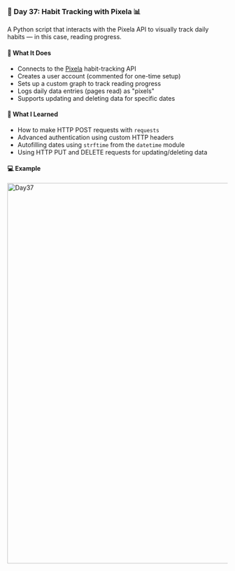 ### 📅 Day 37: Habit Tracking with Pixela 📊

A Python script that interacts with the Pixela API to visually track daily habits — in this case, reading progress.

#### 🧠 What It Does
- Connects to the [Pixela](https://pixe.la) habit-tracking API  
- Creates a user account (commented for one-time setup)  
- Sets up a custom graph to track reading progress  
- Logs daily data entries (pages read) as "pixels"  
- Supports updating and deleting data for specific dates  

#### 📝 What I Learned
- How to make HTTP POST requests with `requests`  
- Advanced authentication using custom HTTP headers  
- Autofilling dates using `strftime` from the `datetime` module  
- Using HTTP PUT and DELETE requests for updating/deleting data  

#### 💻 Example
<img width="1900" height="870" alt="Day37" src="https://github.com/user-attachments/assets/a013a7d2-fa24-47e9-b0ce-59e653470fcc" />

